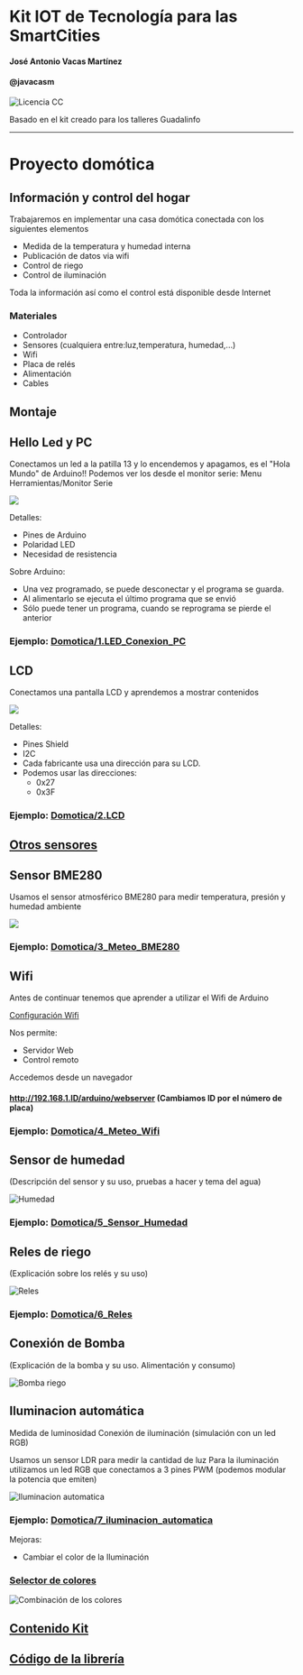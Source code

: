 # Kit IOT de Tecnología para las SmartCities

#### José Antonio Vacas Martínez

#### @javacasm

![Licencia CC](./imagenes/Licencia_CC.png)

Basado en el kit creado para los talleres Guadalinfo

*****
# Proyecto domótica

## Información y control del hogar

Trabajaremos en implementar una casa domótica conectada con los siguientes elementos
  * Medida de la temperatura y humedad interna
  * Publicación de datos via wifi
  * Control de riego
  * Control de iluminación


Toda la información así como el control está disponible desde Internet



### Materiales
* Controlador
* Sensores (cualquiera entre:luz,temperatura, humedad,...)
* Wifi
* Placa de relés
* Alimentación
* Cables


## Montaje

## Hello Led y PC

Conectamos un led a la patilla 13 y lo encendemos y apagamos, es el "Hola Mundo" de Arduino!! Podemos ver los desde el monitor serie: Menu Herramientas/Monitor Serie

![](./imagenes/1_Hello_led_bb.png)

Detalles:
* Pines de Arduino
* Polaridad LED
* Necesidad de resistencia

Sobre Arduino:
* Una vez programado, se puede desconectar y el programa se guarda.
* Al alimentarlo se ejecuta el último programa que se envió
* Sólo puede tener un programa, cuando se reprograma se pierde el anterior

### Ejemplo: [Domotica/1.LED_Conexion_PC](https://github.com/javacasm/SmartCities_Library/blob/master/examples/Domotica/_1.LED_Conexion_PC/_1.LED_Conexion_PC.ino)

## LCD

Conectamos una pantalla LCD y aprendemos a mostrar contenidos

![](./imagenes/2_LCD_bb.png)

Detalles:
* Pines Shield
* I2C
* Cada fabricante usa una dirección para su LCD.
* Podemos usar las direcciones:
    * 0x27
    * 0x3F

### Ejemplo: [Domotica/2.LCD](https://github.com/javacasm/SmartCities_Library/blob/master/examples/Domotica/_2.LCD/_2.LCD.ino)

## [Otros sensores](https://github.com/javacasm/SmartCities_Comunes/blob/master/Componentes.md)

## Sensor BME280

Usamos el sensor atmosférico BME280 para medir temperatura, presión y humedad ambiente

![](./imagenes/3_Meteo_BME280_bb.png)

### Ejemplo: [Domotica/3_Meteo_BME280](https://github.com/javacasm/SmartCities_Library/blob/master/examples/Domotica/_3_Sensor_Atmosferico_BME280/_3_Sensor_Atmosferico_BME280.ino)

## Wifi

Antes de continuar tenemos que aprender a utilizar el Wifi de Arduino

[Configuración Wifi](./wifi.md)

Nos permite:
* Servidor Web
* Control remoto

Accedemos desde un navegador

#### http://192.168.1.ID/arduino/webserver (Cambiamos ID por el número de placa)


### Ejemplo: [Domotica/4_Meteo_Wifi](https://github.com/javacasm/SmartCities_Library/blob/master/examples/Domotica/_4_Meteo_Wifi/_4_Meteo_Wifi.ino)

## Sensor de humedad

(Descripción del sensor y su uso, pruebas a hacer y tema del agua)

![Humedad](./imagenes/5_Humedad_bb.png)

### Ejemplo: [Domotica/5_Sensor_Humedad](https://github.com/javacasm/SmartCities_Library/blob/master/examples/Domotica/_5_Sensor_Humedad/_5_Sensor_Humedad.ino)

## Reles de riego

(Explicación sobre los relés  y su uso)

![Reles](./imagenes/6_Reles_bb.png)

### Ejemplo: [Domotica/6_Reles](https://github.com/javacasm/SmartCities_Library/blob/master/examples/Domotica/_6_Reles/_6_Reles.ino)

## Conexión de Bomba

(Explicación de la bomba y su uso. Alimentación y consumo)

![Bomba riego](./imagenes/7_Bomba_Riego_bb.png)

## Iluminacion automática
  Medida de luminosidad
  Conexión de iluminación (simulación con un led RGB)

Usamos un sensor LDR para medir la cantidad de luz
Para la iluminación utilizamos un led RGB que conectamos a 3 pines PWM (podemos modular la potencia que emiten)

![Iluminacion automatica](./imagenes/8_Iluminacion_automatica_bb.png)

### Ejemplo: [Domotica/7_iluminacion_automatica](https://github.com/javacasm/SmartCities_Library/blob/master/examples/Domotica/_7_Iluminacion_automatica/_7_Iluminacion_automatica.ino)


Mejoras:
* Cambiar el color de la Iluminación

### [Selector de colores](https://www.w3schools.com/colors/colors_picker.asp)

![Combinación de los colores](https://i0.wp.com/miescapedigital.com/wp-content/uploads/2017/06/rgb1.png)

## [Contenido Kit](https://github.com/javacasm/SmartCities_Comunes/blob/master/Kit.md)

## [Código de la librería](https://github.com/javacasm/SmartCities_Library/archive/SmartCities.zip)
